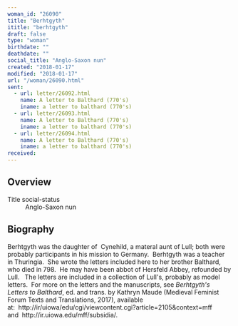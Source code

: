 ```yaml
---
woman_id: "26090"
title: "Berhtgyth"
ititle: "berhtgyth"
draft: false
type: "woman"
birthdate: ""
deathdate: ""
social_title: "Anglo-Saxon nun"
created: "2018-01-17"
modified: "2018-01-17"
url: "/woman/26090.html"
sent:
  - url: letter/26092.html
    name: A letter to Balthard (770's)
    iname: a letter to balthard (770's)
  - url: letter/26093.html
    name: A letter to Balthard (770's)
    iname: a letter to balthard (770's)
  - url: letter/26094.html
    name: A letter to Balthard (770's)
    iname: a letter to balthard (770's)
received:
---
```

<h2 class="mt-4">Overview</h2><dt>Title social-status</dt><dd>Anglo-Saxon nun</dd><h2 class="mt-4">Biography</h2><p>Berhtgyth was the daughter of&nbsp; Cynehild, a materal aunt of Lull; both were probably participants in his mission to Germany.&nbsp; Berhtgyth was a teacher&nbsp; in Thuringia.&nbsp; She wrote the letters included here to her brother&nbsp;Balthard, who died in 798.&nbsp; He may have been abbot of Hersfeld Abbey, refounded by Lull.&nbsp; &nbsp;The letters are included in a collection of Lull's, probably as model letters.&nbsp; For more on the letters and the manuscripts, see&nbsp;<em>Berhtgyth's Letters to Balthard</em>, ed. and trans. by Kathryn Maude (Medieval Feminist Forum Texts and Translations, 2017), available at:&nbsp;&nbsp;<span style="background-color: transparent;">http://ir/uiowa/edu/cgi/viewcontent.cgi?article=2105&amp;context=mff&nbsp; and&nbsp;</span>&nbsp;http://ir.uiowa.edu/mff/subsidia/.</p>